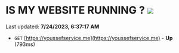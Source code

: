 # IS MY WEBSITE RUNNING ? [![](https://img.shields.io/static/v1?label=Sponsor&message=%E2%9D%A4&logo=GitHub&color=%23fe8e86)](https://github.com/sponsors/<username>)

Last updated: **7/24/2023, 6:37:17 AM**

- `GET` [https://youssefservice.me](https://youssefservice.me) - **Up** (793ms)
